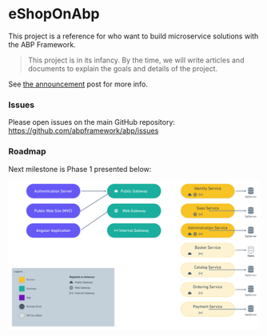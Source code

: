 # eShopOnAbp

This project is a reference for who want to build microservice solutions with the ABP Framework.

> This project is in its infancy. By the time, we will write articles and documents to explain the goals and details of the project.

See [the announcement](https://blog.abp.io/abp/Introducing-the-eShopOnAbp-Project) post for more info.

### Issues

Please open issues on the main GitHub repository: https://github.com/abpframework/abp/issues



### Roadmap

Next milestone is Phase 1 presented below:

![eSopOnAbp Phase 1](/docs/roadmap/Phase_1.png)

